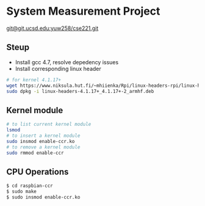 # System Measurement Project
[git@git.ucsd.edu:yuw258/cse221.git](git@git.ucsd.edu:yuw258/cse221.git)

## Steup
* Install gcc 4.7, resolve depedency issues
* Install corresponding linux header

```sh
# for kernel 4.1.17+
wget https://www.niksula.hut.fi/~mhiienka/Rpi/linux-headers-rpi/linux-headers-4.1.17%2B_4.1.17%2B-2_armhf.deb
sudo dpkg -i linux-headers-4.1.17+_4.1.17+-2_armhf.deb
```

## Kernel module
```sh
# to list current kernel module
lsmod
# to insert a kernel module
sudo insmod enable-ccr.ko
# to remove a kernel module
sudo rmmod enable-ccr
```

## CPU Operations
```sh
$ cd raspbian-ccr
$ sudo make
$ sudo insmod enable-ccr.ko
```


